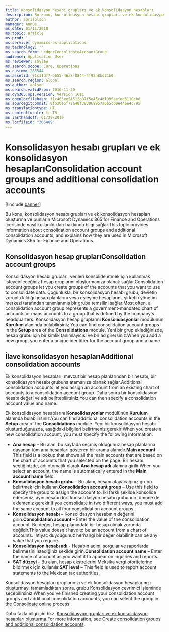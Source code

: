 ```yaml
---
title: Konsolidasyon hesabı grupları ve ek konsolidasyon hesapları
description: Bu konu, konsolidasyon hesabı grupları ve ek konsolidasyon hesapları oluşturma ve bunların Microsoft Dynamics 365 for Finance and Operations içerisinde nasıl kullanıldıkları hakkında bilgi sağlar.
author: aprilolson
manager: AnnBe
ms.date: 01/11/2018
ms.topic: article
ms.prod: ''
ms.service: dynamics-ax-applications
ms.technology: ''
ms.search.form: LedgerConsolidateAccountGroup
audience: Application User
ms.reviewer: shylaw
ms.search.scope: Core, Operations
ms.custom: 265544
ms.assetid: 71c31df7-b655-46a8-8844-4f92a8bd71b0
ms.search.region: Global
ms.author: aolson
ms.search.validFrom: 2016-11-30
ms.dyn365.ops.version: Version 1611
ms.openlocfilehash: f1c463ee54512b07f5e45c4df995aefed6110cb0
ms.sourcegitcommit: 0f530e5f72a40f383868957a6b5cb0e446e4c795
ms.translationtype: HT
ms.contentlocale: tr-TR
ms.lasthandoff: 01/29/2019
ms.locfileid: "366409"
---
```

# <a name="consolidation-account-groups-and-additional-consolidation-accounts"></a><span data-ttu-id="11e21-103">Konsolidasyon hesabı grupları ve ek konsolidasyon hesapları</span><span class="sxs-lookup"><span data-stu-id="11e21-103">Consolidation account groups and additional consolidation accounts</span></span>

[!include [banner](../includes/banner.md)]

<span data-ttu-id="11e21-104">Bu konu, konsolidasyon hesabı grupları ve ek konsolidasyon hesapları oluşturma ve bunların Microsoft Dynamics 365 for Finance and Operations içerisinde nasıl kullanıldıkları hakkında bilgi sağlar.</span><span class="sxs-lookup"><span data-stu-id="11e21-104">This topic provides information about consolidation account groups and additional consolidation accounts, and explains how they are used in Microsoft Dynamics 365 for Finance and Operations.</span></span>

<a name="consolidation-account-groups"></a><span data-ttu-id="11e21-105">Konsolidasyon hesap grupları</span><span class="sxs-lookup"><span data-stu-id="11e21-105">Consolidation account groups</span></span>
----------------------------

<span data-ttu-id="11e21-106">Konsolidasyon hesabı grupları, verileri konsolide etmek için kullanmak isteyebileceğiniz hesap gruplarını oluşturmanıza olanak sağlar.</span><span class="sxs-lookup"><span data-stu-id="11e21-106">Consolidation account groups let you create groups of the accounts that you want to use to consolidate data.</span></span> <span data-ttu-id="11e21-107">Çoğunlukla, bir konsolidasyon hesabı grubu, devletin zorunlu kıldığı hesap planlarını veya eşleşme hesaplarını, şirketin yönetim merkezi tarafından tanımlanmış bir gruba temsilini sağlar.</span><span class="sxs-lookup"><span data-stu-id="11e21-107">Most often, a consolidation account group represents a government-mandated chart of accounts or maps accounts to a group that is defined by the company's headquarters.</span></span> <span data-ttu-id="11e21-108">Konsolidasyon hesap gruplarını **Konsolidasyonlar** modülünün **Kurulum** alanında bulabilirsiniz.</span><span class="sxs-lookup"><span data-stu-id="11e21-108">You can find consolidation account groups in the **Setup** area of the **Consolidations** module.</span></span> <span data-ttu-id="11e21-109">Yeni bir grup eklediğinizde, hesap grubu için bir kimlik tanımlayıcısı ve bir ad girersiniz.</span><span class="sxs-lookup"><span data-stu-id="11e21-109">When you add a new group, you enter a unique identifier for the account group and a name.</span></span>

## <a name="additional-consolidation-accounts"></a><span data-ttu-id="11e21-110">İlave konsolidasyon hesapları</span><span class="sxs-lookup"><span data-stu-id="11e21-110">Additional consolidation accounts</span></span>
<span data-ttu-id="11e21-111">Ek konsolidasyon hesapları, mevcut bir hesap planlarından bir hesabı, bir konsolidasyon hesabı grubuna atamanıza olanak sağlar.</span><span class="sxs-lookup"><span data-stu-id="11e21-111">Additional consolidation accounts let you assign an account from an existing chart of accounts to a consolidation account group.</span></span> <span data-ttu-id="11e21-112">Daha sonra bir konsolidasyon hesabı değeri ve adı belirtebilirsiniz.</span><span class="sxs-lookup"><span data-stu-id="11e21-112">You can then specify a consolidation account value and name.</span></span> 

<span data-ttu-id="11e21-113">Ek konsolidasyon hesaplarını **Konsolidasyonlar** modülünün **Kurulum** alanında bulabilirsiniz.</span><span class="sxs-lookup"><span data-stu-id="11e21-113">You can find additional consolidation accounts in the **Setup** area of the **Consolidations** module.</span></span> <span data-ttu-id="11e21-114">Yeni bir konsolidasyon hesabı oluşturduğunuzda, aşağıdaki bilgileri belirtmeniz gerekir:</span><span class="sxs-lookup"><span data-stu-id="11e21-114">When you create a new consolidation account, you must specify the following information:</span></span>

-   <span data-ttu-id="11e21-115">**Ana hesap** – Bu alan, bu sayfada seçmiş olduğunuz hesap planlarına dayanan tüm ana hesapları gösteren bir arama alanıdır.</span><span class="sxs-lookup"><span data-stu-id="11e21-115">**Main account** – This field is a lookup that shows all the main accounts that are based on the chart of accounts that you selected on the page.</span></span> <span data-ttu-id="11e21-116">Bir hesabı seçtiğinizde, adı otomatik olarak **Ana hesap adı** alanına girilir.</span><span class="sxs-lookup"><span data-stu-id="11e21-116">When you select an account, the name is automatically entered in the **Main account name** field.</span></span>
-   <span data-ttu-id="11e21-117">**Konsolidasyon hesabı grubu** – Bu alanı, hesabı atayacağınız grubu belirtmek için kullanın.</span><span class="sxs-lookup"><span data-stu-id="11e21-117">**Consolidation account group** – Use this field to specify the group to assign the account to.</span></span> <span data-ttu-id="11e21-118">İki farklı şekilde konsolide ederseniz, aynı hesabı dört konsolidasyon hesabı grubunun tümüne de eklemeniz gerekir.</span><span class="sxs-lookup"><span data-stu-id="11e21-118">If you consolidate in two different ways, you must add the same account to all four consolidation account groups.</span></span>
-   <span data-ttu-id="11e21-119">**Konsolidasyon hesabı** – Konsolidasyon hesabının değerini girin.</span><span class="sxs-lookup"><span data-stu-id="11e21-119">**Consolidation account** – Enter the value of the consolidation account.</span></span> <span data-ttu-id="11e21-120">Bu değer, hesap planındaki bir hesap olmak zorunda değildir.</span><span class="sxs-lookup"><span data-stu-id="11e21-120">This value doesn't have to be an account from a chart of accounts.</span></span> <span data-ttu-id="11e21-121">İhtiyaç duyduğunuz herhangi bir değer olabilir.</span><span class="sxs-lookup"><span data-stu-id="11e21-121">It can be any value that you require.</span></span>
-   <span data-ttu-id="11e21-122">**Konsolidasyon hesabı adı** - Hesabın adını, sorgular ve raporlarda belirmesini istediğiniz şekilde girin.</span><span class="sxs-lookup"><span data-stu-id="11e21-122">**Consolidation account name** – Enter the name of account as you want it to appear on inquiries and reports.</span></span>
-   <span data-ttu-id="11e21-123">**SAT düzeyi** – Bu alan, hesap ekstrelerini Meksika vergi otoritelerine bildirmek için kullanılır.</span><span class="sxs-lookup"><span data-stu-id="11e21-123">**SAT level** – This field is used to report account statements to the Mexican tax authorities.</span></span> 

<span data-ttu-id="11e21-124">Konsolidasyon hesapları gruplarınızı ve ek konsolidasyon hesaplarınızı oluşturmayı tamamladıktan sonra, grubu Konsolidasyon çevrimiçi işleminde seçebilirsiniz.</span><span class="sxs-lookup"><span data-stu-id="11e21-124">When you've finished creating your consolidation account groups and additional consolidation accounts, you can select the group in the Consolidate online process.</span></span>


<span data-ttu-id="11e21-125">Daha fazla bilgi için bkz. [Konsolidasyon grupları ve ek konsolidasyon hesapları oluşturma](../general-ledger/tasks/create-consolidation-groups.md).</span><span class="sxs-lookup"><span data-stu-id="11e21-125">For more information, see [Create consolidation groups and additional consolidation accounts](../general-ledger/tasks/create-consolidation-groups.md).</span></span> 



